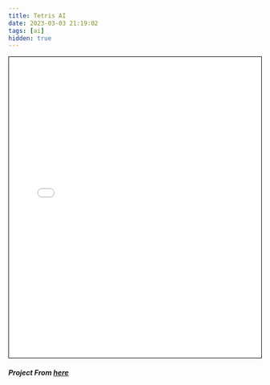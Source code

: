 ```yaml
---
title: Tetris AI
date: 2023-03-03 21:19:02
tags: [ai]
hidden: true
---
```

<iframe src="/javascript/tetris_ai/index.html" width="100%" height="600" style="border:1px solid black;">
</iframe>

##### Project From [here](https://github.com/LeeYiyuan/tetrisai)